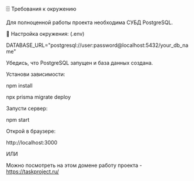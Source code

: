 🗄 Требования к окружению

Для полноценной работы проекта необходима СУБД PostgreSQL.

🔧 Настройка окружения: (.env)

DATABASE_URL="postgresql://user:password@localhost:5432/your_db_name"

Убедись, что PostgreSQL запущен и база данных создана.


Установи зависимости:

npm install

npx prisma migrate deploy

Запусти сервер:

npm start

Открой в браузере:

http://localhost:3000

ИЛИ

Можно посмотреть на этом домене работу проекта - https://taskproject.ru/

